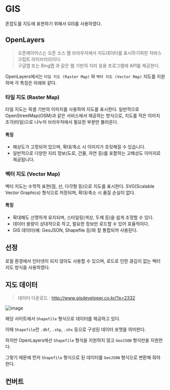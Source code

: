 # GIS

혼잡도를 지도에 표현하기 위해서 GIS를 사용하였다.

## OpenLayers

> 오픈레이어스는 오픈 소스 웹 브라우저에서 지도데이터를 표시하기위한 자바스크립트 라이브러리이다. <br/>
> 구글맵 또는 Bing맵 과 같은 웹 기반의 지리 응용 프로그램에 API를 제공한다.

OpenLayers에서는 `타일 지도 (Raster Map)` 와 `벡터 지도 (Vector Map)` 지도를 지원하며 각 특징은 아래와 같다.

### 타일 지도 (Raster Map)

타일 지도는 픽셀 기반의 이미지를 사용하여 지도를 표시한다. 일반적으로 OpenStreetMap(OSM)과 같은 서비스에서 제공하는 방식으로, 지도를 작은 이미지 조각(타일)으로 나누어 브라우저에서 필요한 부분만 불러온다.

#### 특징
 * 해상도가 고정되어 있으며, 확대/축소 시 이미지가 흐릿해질 수 있습니다.
 * 일반적으로 다양한 지리 정보(도로, 건물, 자연 등)를 포함하는 고해상도 이미지로 제공됩니다.

### 벡터 지도 (Vector Map)

벡터 지도는 수학적 표현(점, 선, 다각형 등)으로 지도를 표시한다. SVG(Scalable Vector Graphics) 형식으로 저장되며, 확대/축소 시 품질 손실이 없다.

#### 특징
 * 확대해도 선명하게 유지되며, 스타일링(색상, 두께 등)을 쉽게 조정할 수 있다.
 * 데이터 용량이 상대적으로 작고, 필요한 정보만 로드할 수 있어 효율적이다.
 * GIS 데이터(예: GeoJSON, Shapefile 등)와 잘 통합되어 사용된다.

## 선정

로컬 환경에서 인터넷이 되지 않아도 사용할 수 있으며, 로드로 인한 끊김이 없는 벡터 지도 방식을 사용하였다.

## 지도 데이터

> 데이터 다운로드 : http://www.gisdeveloper.co.kr/?p=2332

![image](https://github.com/user-attachments/assets/04577d2c-5db3-4cc3-9298-3128235e2d1a)

해당 사이트에서 `Shapefile` 형식으로 데이터를 제공하고 있다.

이때 `Shapefile`란 `.dbf`, `.shp`, `.shx` 등으로 구성된 데이터 포맷을 의미한다.

하지만 OpenLayers에선 `Shapefile` 형식을 지원하지 않고 `GeoJSON` 형식만을 지원한다.

그렇기 때문에 먼저 `Shapefile` 형식으로 된 데이터를 `GeoJSON` 형식으로 변환해 줘야 한다.

## 컨버트

